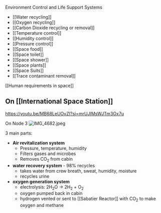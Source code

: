 Environment Control and Life Support Systems

* [[Water recycling]]
* [[Oxygen recycling]]
* [[Carbon Dioxide recycling or removal]]
* [[Temperature control]]
* [[Humidity control]]
* [[Pressure control]]
* [[Space food]]
* [[Space toilet]]
* [[Space shower]]
* [[Space plants]]
* [[Space Suits]]
* [[Trace contaminant removal]]

[[Human requirements in space]]

## On [[International Space Station]]

https://youtu.be/MB68LeUOvZI?si=mrUJIMsWJTm3Ox7u

On Node 3
![IMG\_4682.jpeg](img_4682.jpeg)

3 main parts:

* **Air revitalization system**
  * Pressure, temperature, humidity
  * Filters gases and microbes
  * Removes CO<sub>2</sub> from cabin
* **water recovery system** - 98% recycles
  * takes water from crew breath, sweat, humidity, moisture
  * recycles urine
* **oxygen generation system**
  * electrolysis: 2H<sub>2</sub>O -> 2H<sub>2</sub> + O<sub>2</sub>
  * oxygen pumped back in cabin
  * hydrogen vented or sent to [[Sabatier Reactor]] with CO<sub>2</sub> to make oxygen and methane
